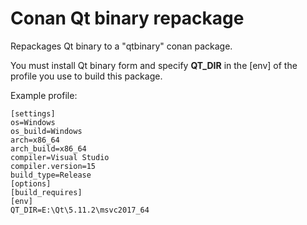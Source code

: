 Conan Qt binary repackage
=========================

Repackages Qt binary to a "qtbinary" conan package.

You must install Qt binary form and specify **QT_DIR** in the [env] of the
profile you use to build this package.

Example profile:
```
[settings]
os=Windows
os_build=Windows
arch=x86_64
arch_build=x86_64
compiler=Visual Studio
compiler.version=15
build_type=Release
[options]
[build_requires]
[env]
QT_DIR=E:\Qt\5.11.2\msvc2017_64
```
